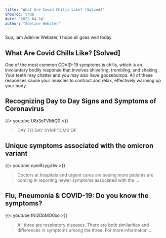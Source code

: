 ```yaml
---
title: "What Are Covid Chills Like? [Solved]"
ShowToc: true 
date: "2022-04-24"
author: "Adeline Webster" 
---
```


Sup, iam Adeline Webster, I hope all goes well today.
## What Are Covid Chills Like? [Solved]
One of the most common COVID-19 symptoms is chills, which is an involuntary bodily response that involves shivering, trembling, and shaking. Your teeth may chatter and you may also have goosebumps. All of these responses cause your muscles to contract and relax, effectively warming up your body.

## Recognizing Day to Day Signs and Symptoms of Coronavirus
{{< youtube U8r3oTVMtQ0 >}}
>DAY TO DAY SYMPTOMS OF 

## Unique symptoms associated with the omicron variant
{{< youtube npeiRzygo1w >}}
>Doctors at hospitals and urgent cares are seeing more patients are coming in reporting newer symptoms associated with the ...

## Flu, Pneumonia & COVID-19: Do you know the symptoms?
{{< youtube tNi2DbMO0xo >}}
>All three are respiratory diseases. There are both similarities and differences in symptoms among the three. For more information ...

